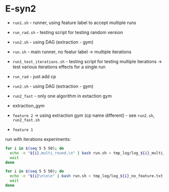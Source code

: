 # E-syn2

- `run1.sh` - runner, using feature label to accept multiple runs
- `run_rad.sh` - testing script for testing random version
- `run2.sh` - using DAG (extraction - gym)


- `run.sh` - main runner, no featur label -> multiple iterations
- `run1_test_iterations.sh` - testing script for testing multiple iterations -> test various iterations effects for a single run
- `run_rad` - just add cp
- `run2.sh` - using DAG (extraction - gym)
- `run2_fast` - only one algorithm in extaction gym

- extraction_gym 

- `feature 2` -> using extraction gym (cp name different) - see `run2.sh`, `run2_fast.sh`
- `feature 1` 


run with iterations experiments:

```bash
for i in $(seq 5 5 50); do
  echo -e "${i},multi_round,\n" | bash run.sh > tmp_log/log_${i}_multi_round.txt
  wait
done
```

```bash
for i in $(seq 5 5 50); do
  echo -e "${i}\n\n\n" | bash run.sh > tmp_log/log_${i}_no_feature.txt
  wait
done
```
